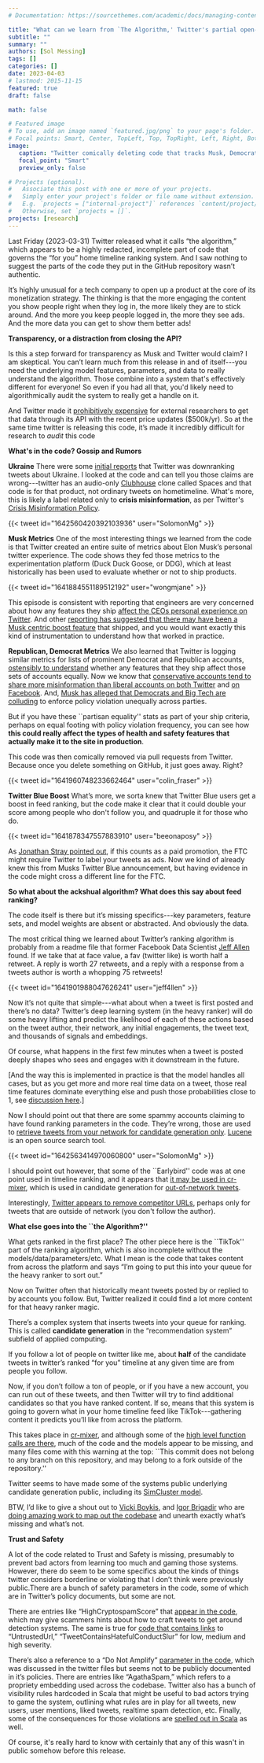 ```yaml
---
# Documentation: https://sourcethemes.com/academic/docs/managing-content/

title: "What can we learn from `The Algorithm,' Twitter's partial open-sourcing of it's feed-ranking recommendation system?"
subtitle: ""
summary: ""
authors: [Sol Messing]
tags: []
categories: []
date: 2023-04-03
# lastmod: 2015-11-15
featured: true
draft: false

math: false

# Featured image
# To use, add an image named `featured.jpg/png` to your page's folder.
# Focal points: Smart, Center, TopLeft, Top, TopRight, Left, Right, BottomLeft, Bottom, BottomRight.
image: 
   caption: "Twitter comically deleting code that tracks Musk, Democrats, Republicans in DDG. Credit Colin Fraser."
   focal_point: "Smart"
   preview_only: false

# Projects (optional).
#   Associate this post with one or more of your projects.
#   Simply enter your project's folder or file name without extension.
#   E.g. `projects = ["internal-project"]` references `content/project/deep-learning/index.md`.
#   Otherwise, set `projects = []`.
projects: [research]
---
```


Last Friday (2023-03-31) Twitter released what it calls “the algorithm,” which appears to be a highly redacted, incomplete part of code that governs the “for you” home timeline ranking system. And I saw nothing to suggest the parts of the code they put in the GitHub repository wasn’t authentic. 

It’s highly unusual for a tech company to open up a product at the core of its monetization strategy. The thinking is that the more engaging the content you show people right when they log in, the more likely they are to stick around. And the more you keep people logged in, the more they see ads. And the more data you can get to show them better ads! 

**Transparency, or a distraction from closing the API?**

Is this a step forward for transparency as Musk and Twitter would claim? I am skeptical. You can’t learn much from this release in and of itself---you need the underlying model features, parameters, and data to really understand the algorithm. Those combine into a system that's effectively different for everyone! So even if you had all that, you'd likely need to algorithmically audit the system to really get a handle on it. 

And Twitter made it [prohibitively expensive](https://www.wired.com/story/twitter-data-api-prices-out-nearly-everyone/) for external researchers to get that data through its API with the recent price updates ($500k/yr). So at the same time twitter is releasing this code, it’s made it incredibly difficult for research to *audit* this code

**What's in the code? Gossip and Rumors**

**Ukraine** There were some [initial reports](https://twitter.com/SolomonMg/status/1642845123531751425?s=20) that Twitter was downranking tweets about Ukraine. I looked at the code and can tell you those claims are wrong---twitter has an audio-only [Clubhouse](https://www.clubhouse.com) clone called Spaces and that code is for that product, not ordinary tweets on hometimeline. What's more, this is likely a label related only to **crisis misinformation**, as per Twitter's [Crisis Misinformation Policy](https://help.twitter.com/en/rules-and-policies/crisis-misinformation). 

{{< tweet id="1642560420392103936" user="SolomonMg" >}}

**Musk Metrics** One of the most interesting things we learned from the code is that Twitter created an entire suite of metrics about Elon Musk’s personal twitter experience. The code shows they fed those metrics to the experimentation platform (Duck Duck Goose, or DDG), which at least historically has been used to evaluate whether or not to ship products.

{{< tweet id="1641884551189512192" user="wongmjane" >}}

This episode is consistent with reporting that engineers are very concerned about how any features they ship [affect the CEOs personal experience on Twitter](https://www.theverge.com/2023/2/9/23593099/elon-musk-twitter-fires-engineer-declining-reach-ftc-concerns). And other [reporting has suggested that there may have been a Musk centric boost feature](https://arstechnica.com/tech-policy/2023/02/report-musk-had-twitter-engineers-boost-his-tweets-after-biden-got-more-views/) that shipped, and you would want exactly this kind of instrumentation to understand how that worked in practice.

**Republican, Democrat Metrics** We also learned that Twitter is logging similar metrics for lists of prominent Democrat and Republican accounts, [ostensibly to understand](https://www.yahoo.com/entertainment/twitters-recommendation-algorithm-is-now-on-github-200511112.html) whether any features that they ship affect those sets of accounts equally. Now we know that [conservative accounts tend to share more misinformation than liberal accounts on both Twitter](https://www.nature.com/articles/s41467-022-34769-6) and [on Facebook](https://www.science.org/doi/full/10.1126/sciadv.aau4586). And, [Musk has alleged that Democrats and Big Tech are colluding](https://www.washingtonpost.com/technology/2023/02/08/house-republicans-twitter-files-collusion/) to enforce policy violation unequally across parties. 

But if you have these ``partisan equality'' stats as part of your ship criteria, perhaps on equal footing with policy violation frequency, you can see how **this could really affect the types of health and safety features that actually make it to the site in production**.

This code was then comically removed via pull requests from Twitter. Because once you delete something on GitHub, it just goes away. Right? 

{{< tweet id="1641960748233662464" user="colin_fraser" >}}

**Twitter Blue Boost** What’s more, we sorta knew that Twitter Blue users get a boost in feed ranking, but the code make it clear that it could double your score among people who don't follow you, and quadruple it for those who do. 

{{< tweet id="1641878347557883910" user="beeonaposy" >}}

As [Jonathan Stray pointed out](https://twitter.com/jonathanstray/status/1642200687101501441), if this counts as a paid promotion, the FTC might require Twitter to label your tweets as ads. Now we kind of already knew this from Musks Twitter Blue announcement, but having evidence in the code might cross a different line for the FTC. 

**So what about the ackshual algorithm? What does this say about feed ranking?**

The code itself is there but it’s missing specifics---key parameters, feature sets, and model weights are absent or abstracted. And obviously the data. 

The most critical thing we learned about Twitter’s ranking algorithm is probably from a readme file that former Facebook Data Scientist [Jeff Allen](https://twitter.com/jeff4llen) found. If we take that at face value, a fav (twitter like) is worth half a retweet. A reply is worth 27 retweets, and a reply with a response from a tweets author is worth a whopping 75 retweets! 

{{< tweet id="1641901988047626241" user="jeff4llen" >}}

Now it’s not quite that simple---what about when a tweet is first posted and there’s no data? Twitter’s deep learning system (in the heavy ranker) will do some heavy lifting and predict the likelihood of each of these actions based on the tweet author, their network, any initial engagements, the tweet text, and thousands of signals and embeddings. 

Of course, what happens in the first few minutes when a tweet is posted deeply shapes who sees and engages with it downstream in the future. 

[And the way this is implemented in practice is that the model handles all cases, but as you get more and more real time data on a tweet, those real time features dominate everything else and push those probabilities close to 1, see [discussion here](https://twitter.com/SolomonMg/status/1642154005588504577?s=20).] 

Now I should point out that there are some spammy accounts claiming to have found ranking parameters in the code. They’re wrong, those are used to [retrieve tweets from your network for candidate generation only](https://github.com/twitter/the-algorithm/blob/7f90d0ca342b928b479b512ec51ac2c3821f5922/src/java/com/twitter/search/README.md). [Lucene](https://lucene.apache.org) is an open source search tool. 

{{< tweet id="1642563414970060800" user="SolomonMg" >}}

I should point out however, that some of the ``Earlybird'' code was at one point used in timeline ranking, and it appears that [it may be used in cr-mixer](https://github.com/twitter/the-algorithm/blob/7f90d0ca342b928b479b512ec51ac2c3821f5922/cr-mixer/server/src/main/scala/com/twitter/cr_mixer/similarity_engine/EarlybirdTensorflowBasedSimilarityEngine.scala), which is used in candidate generation for [out-of-network tweets](https://github.com/twitter/the-algorithm/blob/7f90d0ca342b928b479b512ec51ac2c3821f5922/cr-mixer/README.md).  

Interestingly, [Twitter appears to remove competitor URLs](https://github.com/twitter/the-algorithm/blob/main/home-mixer/server/src/main/scala/com/twitter/home_mixer/functional_component/filter/OutOfNetworkCompetitorURLFilter.scala), perhaps only for tweets that are outside of network (you don't follow the author).

**What else goes into the ``the Algorithm?''**

What gets ranked in the first place? The other piece here is the ``TikTok'' part of the ranking algorithm, which is also incomplete without the models/data/parameters/etc. What I mean is the code that takes content from across the platform and says “I’m going to put this into your queue for the heavy ranker to sort out.” 

Now on Twitter often that historically meant tweets posted by or replied to by accounts you follow. But, Twitter realized it could find a lot more content for that heavy ranker magic. 

There’s a complex system that inserts tweets into your queue for ranking. This is called **candidate generation** in the “recommendation system” subfield of applied computing. 

If you follow a lot of people on twitter like me, about **half** of the candidate tweets in twitter’s ranked “for you” timeline at any given time are from people you follow. 

Now, if you don’t follow a ton of people, or if you have a new account, you can run out of these tweets, and then Twitter will try to find additional candidates so that you have ranked content. If so, means that this system is going to govern what in your home timeline feed like TikTok---gathering content it predicts you’ll like from across the platform.

This takes place in [cr-mixer](https://github.com/twitter/the-algorithm/blob/7f90d0ca342b928b479b512ec51ac2c3821f5922/cr-mixer/README.md), and although some of the [high level function calls are there](https://github.com/twitter/the-algorithm/blob/7f90d0ca342b928b479b512ec51ac2c3821f5922/cr-mixer/server/src/main/scala/com/twitter/cr_mixer/candidate_generation/CandidateSourcesRouter.scala), much of the code and the models appear to be missing, and many files come with this warning at the top: ``This commit does not belong to any branch on this repository, and may belong to a fork outside of the repository.'' 

Twitter seems to have made some of the systems public underlying candidate generation public, including its [SimCluster model](https://github.com/twitter/the-algorithm/tree/7f90d0ca342b928b479b512ec51ac2c3821f5922/src/scala/com/twitter/simclusters_v2).  

BTW, I’d like to give a shout out to [Vicki Boykis](https://twitter.com/vboykis), and [Igor Brigadir](https://twitter.com/igorbrigadir) who are [doing amazing work to map out the codebase](https://github.com/igorbrigadir/awesome-twitter-algo) and unearth exactly what’s missing and what’s not. 

**Trust and Safety**

A lot of the code related to Trust and Safety is missing, presumably to prevent bad actors from learning too much and gaming those systems. However, there do seem to be some specifics about the kinds of things twitter considers borderline or violating that I don’t think were previously public.There are a bunch of safety parameters in the code, some of which are in Twitter’s policy documents, but some are not. 

There are entries like “HighCryptospamScore” that [appear in the code](https://github.com/twitter/the-algorithm/blob/7f90d0ca342b928b479b512ec51ac2c3821f5922/visibilitylib/src/main/scala/com/twitter/visibility/rules/DownrankingRules.scala), which may give scammers hints about how to craft tweets to get around detection systems.  The same is true for [code that contains links](https://github.com/twitter/the-algorithm/blob/7f90d0ca342b928b479b512ec51ac2c3821f5922/visibilitylib/src/main/scala/com/twitter/visibility/models/TweetSafetyLabel.scala#L115) to “UntrustedUrl,” “TweetContainsHatefulConductSlur” for low, medium and high severity. 

There’s also a reference to a “Do Not Amplify” [parameter in the code](https://github.com/twitter/the-algorithm/blob/7f90d0ca342b928b479b512ec51ac2c3821f5922/visibilitylib/src/main/scala/com/twitter/visibility/models/SpaceSafetyLabelType.scala#L26), which was discussed in the twitter files but seems not to be publicly documented in it’s policies. There are entries like “AgathaSpam,” which refers to a propriety embedding used across the codebase. Twitter also has a bunch of visibility rules hardcoded in Scala that might be useful to bad actors trying to game the system, outlining what rules are in play for all tweets, new users, user mentions, liked tweets, realtime spam detection, etc. Finally, some of the consequences for those violations are [spelled out in Scala](https://github.com/twitter/the-algorithm/blob/7f90d0ca342b928b479b512ec51ac2c3821f5922/visibilitylib/src/main/scala/com/twitter/visibility/rules/Action.scala) as well. 

Of course, it's really hard to know with certainly that any of this wasn't in public somehow before this release. 
